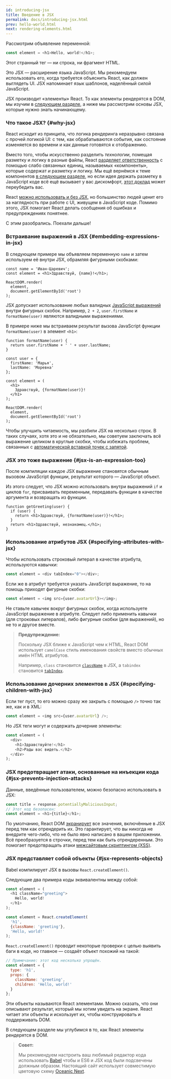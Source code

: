 ```yaml
---
id: introducing-jsx
title: Введение в JSX
permalink: docs/introducing-jsx.html
prev: hello-world.html
next: rendering-elements.html
---
```


Рассмотрим объявление переменной:

```js
const element = <h1>Hello, world!</h1>;
```

Этот странный тег — ни строка, ни фрагмент HTML.

Это JSX — расширение языка JavaScript. Мы рекомендуем использовать его, когда требуется объяснить React, как должен выглядеть UI. JSX напоминает язык шаблонов, наделённый силой JavaScript.

JSX производит «элементы» React. То как элементы рендерятся в DOM, мы изучим в [следующем разделе](/docs/rendering-elements.html), а ниже мы рассмотрим основы JSX, которые нужно знать начинающему.

### Что такое JSX? {#why-jsx}

React исходит из принципа, что логика рендеринга неразрывно связана с прочей логикой UI: с тем, как обрабатываются события, как состояние изменяется во времени и как данные готовятся к отображению.

Вместо того, чтобы искусственно разделить *технологии*, помещая разметку и логику в разные файлы, React [разделяет ответственность](https://ru.wikipedia.org/wiki/%D0%A0%D0%B0%D0%B7%D0%B4%D0%B5%D0%BB%D0%B5%D0%BD%D0%B8%D0%B5_%D0%BE%D1%82%D0%B2%D0%B5%D1%82%D1%81%D1%82%D0%B2%D0%B5%D0%BD%D0%BD%D0%BE%D1%81%D1%82%D0%B8) с помощью слабо связанных единиц, называемых «компоненты», которые содержат *и* разметку *и* логику. Мы ещё вернёмся к теме компонентов [в следующем разделе](/docs/components-and-props.html), но если идея держать разметку в JavaScript коде всё ещё вызывает у вас дискомфорт, [этот доклад](https://www.youtube.com/watch?v=x7cQ3mrcKaY) может переубедить вас.

React [можно использовать и без JSX](/docs/react-without-jsx.html), но большинство людей ценит его за наглядность при работе с UI, живущем в JavaScript коде. Помимо этого, JSX помогает React делать сообщения об ошибках и предупреждениях понятнее.

С этим разобрались. Поехали дальше!

### Встраивание выражений в JSX {#embedding-expressions-in-jsx}

В следующем примере мы объявляем переменную `name` и затем используем её внутри JSX, обрамляя фигурными скобками:

```js{1,2}
const name = 'Иван-Царевич';
const element = <h1>Здравствуй, {name}!</h1>;

ReactDOM.render(
  element,
  document.getElementById('root')
);
```

JSX допускает использование любых валидных [JavaScript выражений](https://developer.mozilla.org/ru/docs/Web/JavaScript/Guide/Expressions_and_Operators) внутри фигурных скобок. Например,  `2 + 2`, `user.firstName` и `formatName(user)` являются валидными выражениями.

В примере ниже мы встраиваем результат вызова JavaScript функции `formatName(user)` в элемент `<h1>`:

```js{12}
function formatName(user) {
  return user.firstName + ' ' + user.lastName;
}

const user = {
  firstName: 'Марья',
  lastName: 'Моревна'
};

const element = (
  <h1>
    Здравствуй, {formatName(user)}!
  </h1>
);

ReactDOM.render(
  element,
  document.getElementById('root')
);
```

[](codepen://introducing-jsx)

Чтобы улучшить читаемость, мы разбили JSX на несколько строк. В таких случаях, хотя это и не обязательно, мы советуем заключать всё выражение целиком в круглые скобки, чтобы избежать проблем, связанных с [автоматической вставкой точек с запятой](http://stackoverflow.com/q/2846283).

### JSX это тоже выражение {#jsx-is-an-expression-too}

После компиляции каждое JSX выражение становятся обычным вызовом JavaScript функции, результат которого — JavaScript объект.

Из этого следует, что JSX можно использовать внутри выражений `if` и циклов `for`, присваивать переменным, передавать функции в качестве аргумента и возвращать из функции.

```js{3,5}
function getGreeting(user) {
  if (user) {
    return <h1>Здравствуй, {formatName(user)}!</h1>;
  }
  return <h1>Здравствуй, незнакомец.</h1>;
}
```

### Использование атрибутов JSX {#specifying-attributes-with-jsx}

Чтобы использовать строковый литерал в качестве атрибута, используются кавычки:

```js
const element = <div tabIndex="0"></div>;
```

Если же в атрибут требуется указать JavaScript выражение, то на помощь приходят фигурные скобки:

```js
const element = <img src={user.avatarUrl}></img>;
```

Не ставьте кавычек вокруг фигурных скобок, когда используете JavaScript выражение в атрибуте. Следует либо применить кавычки (для строковых литералов), либо фигурные скобки (для выражений), но не то и другое вместе.

>**Предупреждение:**
>
>Поскольку JSX ближе к JavaScript чем к HTML, React DOM использует `camelCase` стиль именования свойств вместо обычных имён HTML атрибутов.
>
>Например, `class` становится [`className`](https://developer.mozilla.org/ru/docs/Web/API/Element/className) в JSX, а `tabindex` становится [`tabIndex`](https://developer.mozilla.org/ru/docs/Web/API/HTMLElement/tabIndex).

### Использование дочерних элементов в JSX {#specifying-children-with-jsx}

Если тег пуст, то его можно сразу же закрыть с помощью `/>` точно так же, как и в XML:

```js
const element = <img src={user.avatarUrl} />;
```

Но JSX теги могут и содержать дочерние элементы: 

```js
const element = (
  <div>
    <h1>Здравствуйте!</h1>
    <h2>Рады вас видеть.</h2>
  </div>
);
```

### JSX предотвращает атаки, основанные на инъекции кода {#jsx-prevents-injection-attacks}

Данные, введённые пользователем, можно безопасно использовать в JSX:

```js
const title = response.potentiallyMaliciousInput;
// Этот код безопасен:
const element = <h1>{title}</h1>;
```

По умолчанию, React DOM [экранирует](http://stackoverflow.com/questions/7381974/which-characters-need-to-be-escaped-on-html) все значения, включённые в JSX перед тем как отрендерить их. Это гарантирует, что вы никогда не внедрите чего-либо, что не было явно написано в вашем приложении. Всё преобразуется в строчки, перед тем как быть отрендеренным. Это помогает предотвращать атаки [межсайтовым скриптингом (XSS)](https://ru.wikipedia.org/wiki/%D0%9C%D0%B5%D0%B6%D1%81%D0%B0%D0%B9%D1%82%D0%BE%D0%B2%D1%8B%D0%B9_%D1%81%D0%BA%D1%80%D0%B8%D0%BF%D1%82%D0%B8%D0%BD%D0%B3).

### JSX представляет собой объекты {#jsx-represents-objects}

Babel компилирует JSX в вызовы `React.createElement()`.

Следующие два примера коды эквивалентны между собой:

```js
const element = (
  <h1 className="greeting">
    Hello, world!
  </h1>
);
```

```js
const element = React.createElement(
  'h1',
  {className: 'greeting'},
  'Hello, world!'
);
```

`React.createElement()` проводит некоторые проверки с целью выявить баги в коде, но главное — создаёт объект похожий на такой:

```js
// Примечание: этот код несколько упрощён.
const element = {
  type: 'h1',
  props: {
    className: 'greeting',
    children: 'Hello, world!'
  }
};
```

Эти объекты называются React элементами. Можно сказать, что они описывают результат, который мы хотим увидеть на экране. React читает эти объекты и искользует их, чтобы конструировать и поддерживать DOM. 

В следующем разделе мы углубимся в то, как React элементы рендерятся в DOM.

>**Совет:**
>
>Мы рекомендуем настроить ваш любимый редактор кода использовать [Babel](http://babeljs.io/docs/editors) чтобы и ES6 и JSX код были подсвечены должным образом. Настоящий сайт использует совместимую цветовую схему [Oceanic Next](https://labs.voronianski.com/oceanic-next-color-scheme/).
